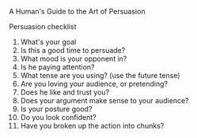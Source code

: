 A Human's Guide to the Art of Persuasion

Persuasion checklist

1. What's your goal
2. Is this a good time to persuade?
3. What mood is your opponent in?
4. Is he paying attention?
5. What tense are you using? (use the future tense)
6. Are you loving your audience, or pretending?
7. Does he like and trust you?
8. Does your argument make sense to your audience?
9. Is your posture good?
10. Do you look confident? 
11. Have you broken up the action into chunks?
